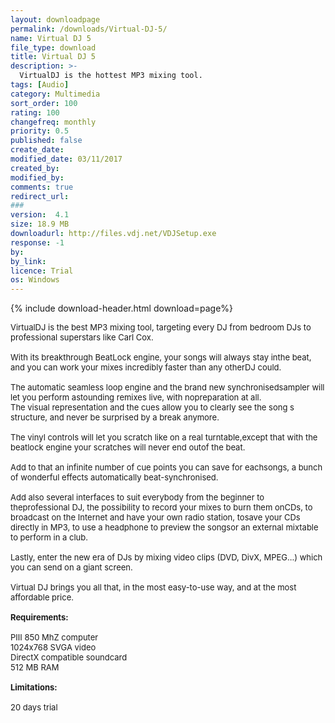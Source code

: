 ```yaml
---
layout: downloadpage
permalink: /downloads/Virtual-DJ-5/
name: Virtual DJ 5
file_type: download
title: Virtual DJ 5
description: >-
  VirtualDJ is the hottest MP3 mixing tool.
tags: [Audio]
category: Multimedia
sort_order: 100
rating: 100
changefreq: monthly
priority: 0.5
published: false
create_date: 
modified_date: 03/11/2017
created_by: 
modified_by: 
comments: true
redirect_url: 
### 
version:  4.1
size: 18.9 MB
downloadurl: http://files.vdj.net/VDJSetup.exe
response: -1
by: 
by_link: 
licence: Trial 
os: Windows
---
```


{% include download-header.html download=page%}

<p style="fix-download-text !important">
<p><font size="2"><p>VirtualDJ is the best MP3 mixing tool, targeting every DJ from bedroom DJs to professional superstars like Carl Cox.<br />
<br />
With its breakthrough BeatLock engine, your songs will always stay inthe beat, and you can work your mixes incredibly faster than any otherDJ could.<br />
<br />
The automatic seamless loop engine and the brand new synchronisedsampler will let you perform astounding remixes live, with nopreparation at all.<br />
The visual representation and the cues allow you to clearly see the song s structure, and never be surprised by a break anymore.<br />
<br />
The vinyl controls will let you scratch like on a real turntable,except that with the beatlock engine your scratches will never end outof the beat.<br />
<br />
Add to that an infinite number of cue points you can save for eachsongs, a bunch of wonderful effects automatically beat-synchronised.<br />
<br />
Add also several interfaces to suit everybody from the beginner to theprofessional DJ, the possibility to record your mixes to burn them onCDs, to broadcast on the Internet and have your own radio station, tosave your CDs directly in MP3, to use a headphone to preview the songsor an external mixtable to perform in a club.<br />
<br />
Lastly, enter the new era of DJs by mixing video clips (DVD, DivX, MPEG...) which you can send on a giant screen.<br />
<br />
Virtual DJ brings you all that, in the most easy-to-use way, and at the most affordable price.<br />
<br />
<span><strong>Requirements:</strong></span><br />
<br />
PIII 850 MhZ computer <br />
1024x768 SVGA video <br />
DirectX compatible soundcard <br />
512 MB RAM <br />
<br />
<span><strong>Limitations:</strong></span><br />
<br />
20 days trial</p></p></p>
